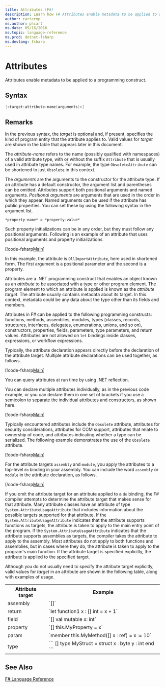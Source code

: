 ```yaml
---
title: Attributes (F#)
description: Learn how F# Attributes enable metadata to be applied to a programming construct.
author: cartermp
ms.author: phcart
ms.date: 05/16/2016
ms.topic: language-reference
ms.prod: dotnet-fsharp
ms.devlang: fsharp
---
```

# Attributes

Attributes enable metadata to be applied to a programming construct.

## Syntax

```fsharp
[<target:attribute-name(arguments)>]
```

## Remarks

In the previous syntax, the *target* is optional and, if present, specifies the kind of program entity that the attribute applies to. Valid values for *target* are shown in the table that appears later in this document.

The *attribute-name* refers to the name (possibly qualified with namespaces) of a valid attribute type, with or without the suffix `Attribute` that is usually used in attribute type names. For example, the type `ObsoleteAttribute` can be shortened to just `Obsolete` in this context.

The *arguments* are the arguments to the constructor for the attribute type. If an attribute has a default constructor, the argument list and parentheses can be omitted. Attributes support both positional arguments and named arguments. *Positional arguments* are arguments that are used in the order in which they appear. Named arguments can be used if the attribute has public properties. You can set these by using the following syntax in the argument list.

```
*property-name* = *property-value*
```

Such property initializations can be in any order, but they must follow any positional arguments. Following is an example of an attribute that uses positional arguments and property initializations.

[!code-fsharp[Main](../../../samples/snippets/fsharp/lang-ref-2/snippet6202.fs)]

In this example, the attribute is `DllImportAttribute`, here used in shortened form. The first argument is a positional parameter and the second is a property.

Attributes are a .NET programming construct that enables an object known as an *attribute* to be associated with a type or other program element. The program element to which an attribute is applied is known as the *attribute target*. The attribute usually contains metadata about its target. In this context, metadata could be any data about the type other than its fields and members.

Attributes in F# can be applied to the following programming constructs: functions, methods, assemblies, modules, types (classes, records, structures, interfaces, delegates, enumerations, unions, and so on), constructors, properties, fields, parameters, type parameters, and return values. Attributes are not allowed on `let` bindings inside classes, expressions, or workflow expressions.

Typically, the attribute declaration appears directly before the declaration of the attribute target. Multiple attribute declarations can be used together, as follows.

[!code-fsharp[Main](../../../samples/snippets/fsharp/lang-ref-2/snippet6603.fs)]

You can query attributes at run time by using .NET reflection.

You can declare multiple attributes individually, as in the previous code example, or you can declare them in one set of brackets if you use a semicolon to separate the individual attributes and constructors, as shown here.

[!code-fsharp[Main](../../../samples/snippets/fsharp/lang-ref-2/snippet6604.fs)]

Typically encountered attributes include the `Obsolete` attribute, attributes for security considerations, attributes for COM support, attributes that relate to ownership of code, and attributes indicating whether a type can be serialized. The following example demonstrates the use of the `Obsolete` attribute.

[!code-fsharp[Main](../../../samples/snippets/fsharp/lang-ref-2/snippet6605.fs)]

For the attribute targets `assembly` and `module`, you apply the attributes to a top-level `do` binding in your assembly. You can include the word `assembly` or `module` in the attribute declaration, as follows.

[!code-fsharp[Main](../../../samples/snippets/fsharp/lang-ref-2/snippet6606.fs)]

If you omit the attribute target for an attribute applied to a `do` binding, the F# compiler attempts to determine the attribute target that makes sense for that attribute. Many attribute classes have an attribute of type `System.AttributeUsageAttribute` that includes information about the possible targets supported for that attribute. If the `System.AttributeUsageAttribute` indicates that the attribute supports functions as targets, the attribute is taken to apply to the main entry point of the program. If the `System.AttributeUsageAttribute` indicates that the attribute supports assemblies as targets, the compiler takes the attribute to apply to the assembly. Most attributes do not apply to both functions and assemblies, but in cases where they do, the attribute is taken to apply to the program's main function. If the attribute target is specified explicitly, the attribute is applied to the specified target.

Although you do not usually need to specify the attribute target explicitly, valid values for *target* in an attribute are shown in the following table, along with examples of usage.

<table>
  <tr>
    <th>Attribute target</td>
    <th>Example</td> 
  </tr>
  <tr>
    <td>assembly</td>
    <td>`[<assembly: AssemblyVersionAttribute("1.0.0.0")>]`</td> 
  </tr>
  <tr>
    <td>return</td>
    <td>`let function1 x : [<return: Obsolete>] int = x + 1`</td> 
  </tr>
  <tr>
    <td>field</td>
    <td>`[<field: DefaultValue>] val mutable x: int`</td> 
  </tr>
  <tr>
    <td>property</td>
    <td>`[<property: Obsolete>] this.MyProperty = x`</td> 
  </tr>
  <tr>
    <td>param</td>
    <td>`member this.MyMethod([<param: Out>] x : ref<int>) = x := 10`</td> 
  </tr>
  <tr>
    <td>type</td>
    <td>
        ```
        [<type: StructLayout(Sequential)>] 
        type MyStruct = 
        struct 
        x : byte
        y : int
        end
        ```
    </td> 
  </tr>
</table>

## See Also

[F# Language Reference](index.md)
